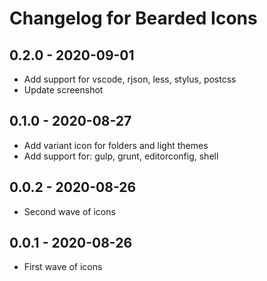 # Changelog for Bearded Icons

## 0.2.0 - 2020-09-01

- Add support for vscode, rjson, less, stylus, postcss
- Update screenshot

## 0.1.0 - 2020-08-27

- Add variant icon for folders and light themes
- Add support for: gulp, grunt, editorconfig, shell

## 0.0.2 - 2020-08-26

- Second wave of icons

## 0.0.1 - 2020-08-26

- First wave of icons
